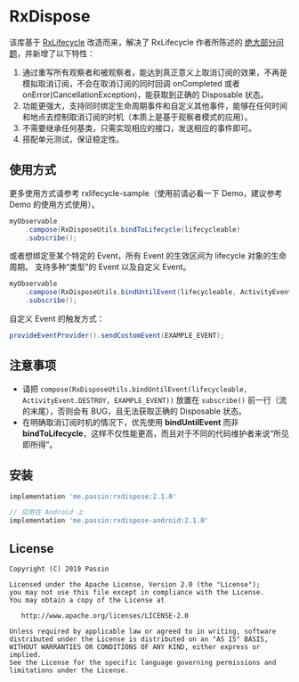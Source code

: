 # RxDispose

该库基于 [RxLifecycle](https://github.com/trello/RxLifecycle) 改造而来，解决了 RxLifecycle 作者所陈述的 [绝大部分问题](https://www.jianshu.com/p/6627e97eba8d)，并新增了以下特性：

1. 通过重写所有观察者和被观察者，能达到真正意义上取消订阅的效果，不再是模拟取消订阅，不会在取消订阅的同时回调 onCompleted 或者 onError(CancellationException)，能获取到正确的 Disposable 状态。
2. 功能更强大，支持同时绑定生命周期事件和自定义其他事件，能够在任何时间和地点去控制取消订阅的时机（本质上是基于观察者模式的应用）。
3. 不需要继承任何基类，只需实现相应的接口，发送相应的事件即可。
4. 搭配单元测试，保证稳定性。

## 使用方式

更多使用方式请参考 rxlifecycle-sample（使用前请必看一下 Demo，建议参考 Demo 的使用方式使用）。

```java
myObservable
    .compose(RxDisposeUtils.bindToLifecycle(lifecycleable)
    .subscribe();
```

或者想绑定至某个特定的 Event，所有 Event 的生效区间为 lifecycle 对象的生命周期。
支持多种“类型”的 Event 以及自定义 Event。

```java
myObservable
    .compose(RxDisposeUtils.bindUntilEvent(lifecycleable, ActivityEvent.DESTROY, EXAMPLE_EVENT))
    .subscribe();
```

自定义 Event 的触发方式：

```java
provideEventProvider().sendCostomEvent(EXAMPLE_EVENT);
```

## 注意事项

- 请把 `compose(RxDisposeUtils.bindUntilEvent(lifecycleable, ActivityEvent.DESTROY, EXAMPLE_EVENT))` 放置在 `subscribe()` 前一行（流的末尾），否则会有 BUG，且无法获取正确的 Disposable 状态。
- 在明确取消订阅时机的情况下，优先使用 **bindUntilEvent** 而非 **bindToLifecycle**，这样不仅性能更高，而且对于不同的代码维护者来说“所见即所得”。

## 安装

```gradle
implementation 'me.passin:rxdispose:2.1.0'

// 应用在 Android 上
implementation 'me.passin:rxdispose-android:2.1.0'
```

## License

    Copyright (C) 2019 Passin

    Licensed under the Apache License, Version 2.0 (the "License");
    you may not use this file except in compliance with the License.
    You may obtain a copy of the License at

       http://www.apache.org/licenses/LICENSE-2.0

    Unless required by applicable law or agreed to in writing, software
    distributed under the License is distributed on an "AS IS" BASIS,
    WITHOUT WARRANTIES OR CONDITIONS OF ANY KIND, either express or implied.
    See the License for the specific language governing permissions and
    limitations under the License.
